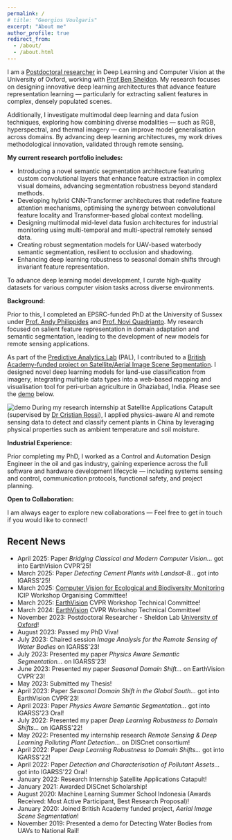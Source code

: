 ```yaml
---
permalink: /
# title: "Georgios Voulgaris"
excerpt: "About me"
author_profile: true
redirect_from:
  - /about/
  - /about.html
---
```



I am a [Postdoctoral researcher](https://www.biology.ox.ac.uk/people/georgios-voulgaris) in Deep Learning and Computer Vision at the University of Oxford, working with [Prof Ben Sheldon](https://www.biology.ox.ac.uk/people/professor-ben-sheldon). My research focuses on designing innovative deep learning architectures that advance feature representation learning — particularly for extracting salient features in complex, densely populated scenes.

Additionally, I investigate multimodal deep learning and data fusion techniques, exploring how combining diverse modalities — such as RGB, hyperspectral, and thermal imagery — can improve model generalisation across domains. By advancing deep learning architectures, my work drives methodological innovation, validated through remote sensing.

**My current research portfolio includes:**
* Introducing a novel semantic segmentation architecture featuring custom convolutional layers that enhance feature extraction in complex visual domains, advancing segmentation robustness beyond standard methods.
* Developing hybrid CNN-Transformer architectures that redefine feature attention mechanisms, optimising the synergy between convolutional feature locality and Transformer-based global context modelling.
*	Designing multimodal mid-level data fusion architectures for industrial monitoring using multi-temporal and multi-spectral remotely sensed data.
*	Creating robust segmentation models for UAV-based waterbody semantic segmentation, resilient to occlusion and shadowing.
*	Enhancing deep learning robustness to seasonal domain shifts through invariant feature representation.

To advance deep learning model development, I curate high-quality datasets for various computer vision tasks across diverse environments.

<!-- Part of my research creating high-quality datasets tailored for classification, semantic segmentation, and instance segmentation tasks, enabling robust and scalable solutions across diverse domains. -->

<!-- My research aims to improve feature representation learning in deep networks, focusing on salient feature extraction for segmentation tasks in dense scenes. My work bridges theoretical advancements in feature representation learning with practical applications in remote sensing, environmental monitoring, and industrial scene understanding.-->

**Background:**

Prior to this, I completed an EPSRC-funded PhD at the University of Sussex under [Prof. Andy Philippides](https://profiles.sussex.ac.uk/p23611-andy-philippides) and [Prof. Novi Quadrianto](https://profiles.sussex.ac.uk/p335583-novi-quadrianto). My research focused on salient feature representation in domain adaptation and semantic segmentation, leading to the development of new models for remote sensing applications.

<!-- Prior to that I was an EPSRC funded PhD candidate, working on Deep Learning for Remote Sensing systems at the University of Sussex, advised by [Prof. Andy Philippides](https://profiles.sussex.ac.uk/p23611-andy-philippides) and [Prof. Novi Quadrianto](https://profiles.sussex.ac.uk/p335583-novi-quadrianto). My research focused on developing novel Deep Learning models that extract salient feature representations for domain adaptation and semantic segmentation tasks. -->

As part of the [Predictive Analytics Lab](https://wearepal.ai/) (PAL), I contributed to a [British Academy-funded project on Satellite/Aerial Image Scene Segmentation](https://wearepal.ai/projects/ssrp). I designed novel deep learning models for land-use classification from imagery, integrating multiple data types into a web-based mapping and visualisation tool for peri-urban agriculture in Ghaziabad, India. Please see the [demo](https://www.youtube.com/watch?v=AFC0Z3B0lzY) below.
<!-- Being part of the [Predictive Analytics Lab](https://wearepal.ai/) (PAL) – an interdisciplinary research team, I was involved in a British Academy funded project focused on Satellite/Aerial Image Scene Segmentation, where I designed novel Deep Learning models that classify land use from satellite/aerial images. For more details please see: - [PAL](https://wearepal.ai/projects/ssrp). The aim of the project was to apply deep learning techniques, to map peri-urban agriculture in Ghaziabad India, and research ways of integrating multiple types of data through a web-based mapping and visualisation tool. This project contributed to the [SDG 11: Sustainable Cities and Communities](https://sdgs.un.org/goals/goal11). Please see the [demo](https://www.youtube.com/watch?v=AFC0Z3B0lzY) below.-->
![demo](https://gvsam7.github.io/images/Deep_Learning_Satellite_Image_Scene_Classification_Demo.gif)
During my research internship at Satellite Applications Catapult (supervised by [Dr Cristian Rossi](https://ieeexplore.ieee.org/author/37590354100)), I applied physics-aware AI and remote sensing data to detect and classify cement plants in China by leveraging physical properties such as ambient temperature and soil moisture. <!-- This project contributes to the [SDG 9: Industry, Innovation and Infrastructure](https://sdgs.un.org/goals/goal9). -->

**Industrial Experience:**

Prior completing my PhD, I worked as a Control and Automation Design Engineer in the oil and gas industry, gaining experience across the full software and hardware development lifecycle — including systems sensing and control, communication protocols, functional safety, and project planning.

**Open to Collaboration:**

I am always eager to explore new collaborations — Feel free to get in touch if you would like to connect!

## Recent News

* April 2025: Paper *Bridging Classical and Modern Computer Vision...* got into EarthVision CVPR'25!
* March 2025: Paper *Detecting Cement Plants with Landsat-8...* got into IGARSS'25!
* March 2025: [Computer Vision for Ecological and Biodiversity Monitoring](https://cvebm.blogs.lincoln.ac.uk/) ICIP Workshop Organising Committee!
* March 2025: [EarthVision](https://www.grss-ieee.org/events/earthvision-2025/?tab=people) CVPR Workshop Technical Committee!
* March 2024: [EarthVision](https://www.grss-ieee.org/events/earthvision-2024/?tab=people) CVPR Workshop Technical Committee!
* November 2023: Postdoctoral Researcher - Sheldon Lab [University of Oxford](https://www.biology.ox.ac.uk/people/georgios-voulgaris)!
* August 2023: Passed my PhD Viva!
* July 2023: Chaired session *Image Analysis for the Remote Sensing of Water Bodies* on IGARSS'23!
* July 2023: Presented my paper *Physics Aware Semantic Segmentation...* on IGARSS'23!
* June 2023: Presented my paper *Seasonal Domain Shift...* on EarthVision CVPR'23!
* May 2023: Submitted my Thesis!
* April 2023: Paper *Seasonal Domain Shift in the Global South...* got into EarthVision CVPR'23!
* April 2023: Paper *Physics Aware Semantic Segmentation...* got into IGARSS'23 Oral!
* July 2022: Presented my paper *Deep Learning Robustness to Domain Shifts...* on IGARSS'22!
* May 2022: Presented my internship research *Remote Sensing & Deep Learning Polluting Plant Detection...* on DISCnet consortium!
* April 2022: Paper *Deep Learning Robustness to Domain Shifts...* got into IGARSS'22!
* April 2022: Paper *Detection and Characterisation of Pollutant Assets...* got into IGARSS'22 Oral!
* January 2022: Research Internship Satellite Applications Catapult!
* January 2021: Awarded DISCnet Scholarship!
* August 2020: Machine Learning Summer School Indonesia (Awards Received: Most Active Participant, Best Research Proposal)!
* January 2020: Joined British Academy funded project, *Aerial Image Scene Segmentation*!
* November 2019: Presented a demo for Detecting Water Bodies from UAVs to National Rail!
